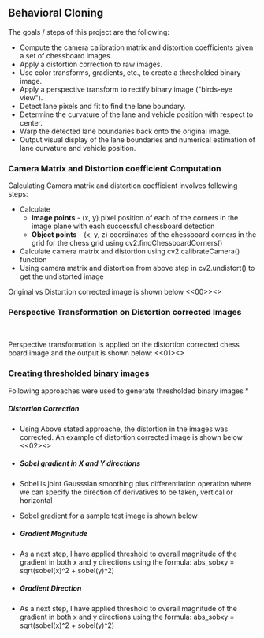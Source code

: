 <h2>Behavioral Cloning</h2>

The goals / steps of this project are the following:
  * Compute the camera calibration matrix and distortion coefficients given a set of chessboard images.
  * Apply a distortion correction to raw images.
  * Use color transforms, gradients, etc., to create a thresholded binary image.
  * Apply a perspective transform to rectify binary image ("birds-eye view").
  * Detect lane pixels and fit to find the lane boundary.
  * Determine the curvature of the lane and vehicle position with respect to center.
  * Warp the detected lane boundaries back onto the original image.
  * Output visual display of the lane boundaries and numerical estimation of lane curvature and vehicle position.

<h3>Camera Matrix and Distortion coefficient Computation </h3>

Calculating Camera matrix and distortion coefficient involves following steps:
  * Calculate 
    * <b>Image points</b> - (x, y) pixel position of each of the corners in the image plane with each successful chessboard detection
    * <b>Object points</b> -  (x, y, z) coordinates of the chessboard corners in the grid for the chess grid using cv2.findChessboardCorners()
  * Calculate camera matrix and distortion using cv2.calibrateCamera() function
  * Using camera matrix and distortion from above step in cv2.undistort() to get the undistorted image
 
 Original vs Distortion corrected image is shown below
 <<00>><<INSERT IMAGE HERE>>
 
 <h3>Perspective Transformation on Distortion corrected Images</h3><br>
 
 Perspective transformation is applied on the distortion corrected chess board image and the output is shown below:
 <<01><<INSERT IMAGE HERE>>
 
 <h3>Creating thresholded binary images</h3>
 Following approaches were used to generate thresholded binary images
 * <h5>Distortion Correction</h5>
 
  * Using Above stated approache, the distortion in the images was corrected. An example of distortion corrected image is shown below
<<02><<INSERT IMAGE HERE>> 

* <h5>Sobel gradient in X and Y directions</h5>
 
 * Sobel is joint Gausssian smoothing plus differentiation operation where we can specify the direction of derivatives to be taken, vertical or horizontal
 * Sobel gradient for a sample test image is shown below
 
* <h5>Gradient Magnitude</h5>
 
 * As a next step, I have applied threshold to overall magnitude of the gradient in both x and y directions using the formula:
      abs_sobxy = sqrt(sobel(x)^2 + sobel(y)^2)
    
* <h5>Gradient Direction</h5>
 
 * As a next step, I have applied threshold to overall magnitude of the gradient in both x and y directions using the formula:
      abs_sobxy = sqrt(sobel(x)^2 + sobel(y)^2)
      
 
 

